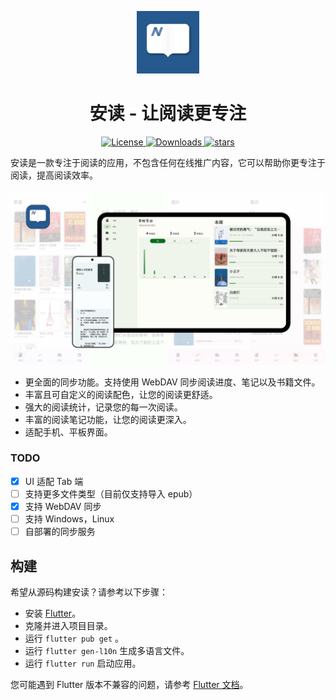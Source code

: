 <p align="center">
  <img src="./docs/images/Anx-logo.jpg" alt="Anx-logo" width="100" />
</p>
<h1 align="center">安读 - 让阅读更专注</h1>

<p align="center">
  <a href="https://github.com/Anxcye/anx-reader/blob/main/LICENSE">
    <img src="https://img.shields.io/github/license/anxcye/anx-reader" alt="License">
  </a>
  <a href="https://github.com/Anxcye/anx-reader/releases">
    <img src="https://img.shields.io/github/downloads/anxcye/anx-reader/total" alt="Downloads">
  </a>
  <a href="https://github.com/anxcye/anx-reader/stargazers">
    <img src="https://img.shields.io/github/stars/anxcye/anx-reader" alt="stars">
  </a>
</p>


安读是一款专注于阅读的应用，不包含任何在线推广内容，它可以帮助你更专注于阅读，提高阅读效率。

![](./docs/images/9.jpg)



- 更全面的同步功能。支持使用 WebDAV 同步阅读进度、笔记以及书籍文件。
- 丰富且可自定义的阅读配色，让您的阅读更舒适。
- 强大的阅读统计，记录您的每一次阅读。
- 丰富的阅读笔记功能，让您的阅读更深入。
- 适配手机、平板界面。


### TODO
- [X] UI 适配 Tab 端
- [ ] 支持更多文件类型（目前仅支持导入 epub）
- [X] 支持 WebDAV 同步
- [ ] 支持 Windows，Linux
- [ ] 自部署的同步服务

## 构建
希望从源码构建安读？请参考以下步骤：
- 安装 [Flutter](https://flutter.dev)。
- 克隆并进入项目目录。
- 运行 `flutter pub get` 。
- 运行 `flutter gen-l10n` 生成多语言文件。
- 运行 `flutter run` 启动应用。

您可能遇到 Flutter 版本不兼容的问题，请参考 [Flutter 文档](https://flutter.dev/docs/get-started/install)。











